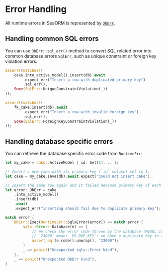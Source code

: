 # Error Handling

All runtime errors in SeaORM is represented by [`DbErr`](https://docs.rs/sea-orm/*/sea_orm/error/enum.DbErr.html).

## Handling common SQL errors

You can use `DbErr::sql_err()` method to convert SQL related error into common database errors `SqlErr`, such as unique constraint or foreign key violation errors.

```rust
assert!(matches!(
    cake.into_active_model().insert(db).await
        .expect_err("Insert a row with duplicated primary key")
        .sql_err(),
    Some(SqlErr::UniqueConstraintViolation(_))
));

assert!(matches!(
    fk_cake.insert(db).await
        .expect_err("Insert a row with invalid foreign key")
        .sql_err(),
    Some(SqlErr::ForeignKeyConstraintViolation(_))
));
```

## Handling database specific errors

You can retrieve the database specific error code from `RuntimeErr`:

```rust
let my_cake = cake::ActiveModel { id: Set(1), .. };

// Insert a new cake with its primary key (`id` column) set to 1.
let cake = my_cake.save(db).await.expect("could not insert cake");

// Insert the same row again and it failed because primary key of each row should be unique.
let error: DbErr = cake
    .into_active_model()
    .insert(db)
    .await
    .expect_err("inserting should fail due to duplicate primary key");

match error {
    DbErr::Exec(RuntimeErr::SqlxError(error)) => match error {
        sqlx::Error::Database(e) => {
            // We check the error code thrown by the database (MySQL in this case),
            // `23000` means `ER_DUP_KEY`: we have a duplicate key in the table.
            assert_eq!(e.code().unwrap(), "23000");
        }
        _ => panic!("Unexpected sqlx::Error kind"),
    },
    _ => panic!("Unexpected DbErr kind"),
}
```
